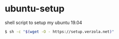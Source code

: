 # ubuntu-setup
shell script to setup my ubuntu 19.04

```sh
$ sh -c "$(wget -O - https://setup.verzola.net)"
```
